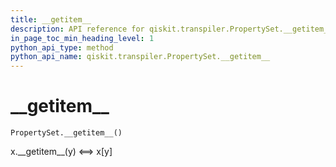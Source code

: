 ```yaml
---
title: __getitem__
description: API reference for qiskit.transpiler.PropertySet.__getitem__
in_page_toc_min_heading_level: 1
python_api_type: method
python_api_name: qiskit.transpiler.PropertySet.__getitem__
---
```


# \_\_getitem\_\_

<span id="qiskit.transpiler.PropertySet.__getitem__" />

`PropertySet.__getitem__()`

x.\_\_getitem\_\_(y) \<==> x\[y]

